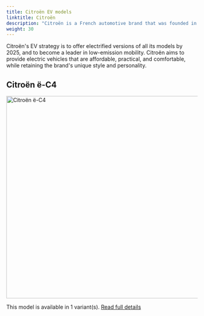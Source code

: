```yaml
---
title: Citroën EV models
linktitle: Citroën
description: "Citroën is a French automotive brand that was founded in 1919 by André Citroën. It is known for its innovative and distinctive designs, such as the Traction Avant, the 2CV, the DS, and the CX. Citroën is also a pioneer in mass production, front-wheel drive, hydropneumatic suspension, and aerodynamics. Citroën is part of the Stellantis group, which was formed in 2021 by the merger of PSA and FCA"
weight: 30
---
```

Citroën's EV strategy is to offer electrified versions of all its models by 2025, and to become a leader in low-emission mobility. Citroën aims to provide electric vehicles that are affordable, practical, and comfortable, while retaining the brand's unique style and personality.


## Citroën ë-C4

<a href="ë-c4"><img src="https://media.evkx.net/multimedia/models/citroën/ë-c4/ë-c4_x/main_1_st.jpg" width="800" height="533" alt="Citroën ë-C4" ></a>

This model is available in 1 variant(s). 
[Read full details](ë-c4/)
